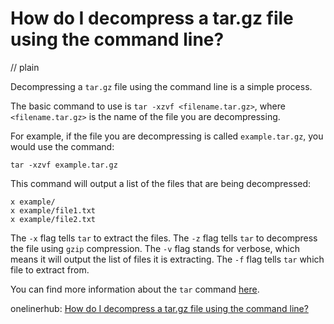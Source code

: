 # How do I decompress a tar.gz file using the command line?
// plain

Decompressing a `tar.gz` file using the command line is a simple process.

The basic command to use is `tar -xzvf <filename.tar.gz>`, where `<filename.tar.gz>` is the name of the file you are decompressing.

For example, if the file you are decompressing is called `example.tar.gz`, you would use the command:

```
tar -xzvf example.tar.gz
```

This command will output a list of the files that are being decompressed:

```
x example/
x example/file1.txt
x example/file2.txt
```

The `-x` flag tells `tar` to extract the files. The `-z` flag tells `tar` to decompress the file using `gzip` compression. The `-v` flag stands for verbose, which means it will output the list of files it is extracting. The `-f` flag tells `tar` which file to extract from.

You can find more information about the `tar` command [here](https://www.computerhope.com/unix/utar.htm).

onelinerhub: [How do I decompress a tar.gz file using the command line?](https://onelinerhub.com/cli-tar/how-do-i-decompress-a-tar-gz-file-using-the-command-line)